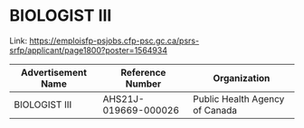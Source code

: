# BIOLOGIST III

Link: https://emploisfp-psjobs.cfp-psc.gc.ca/psrs-srfp/applicant/page1800?poster=1564934

| Advertisement Name | Reference Number     | Organization                   |
| ------------------ | -------------------- | ------------------------------ |
| BIOLOGIST III      | AHS21J-019669-000026 | Public Health Agency of Canada |

